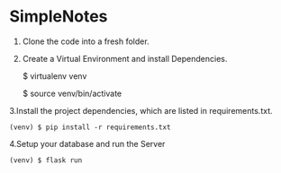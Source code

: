 # SimpleNotes

1. Clone the code into a fresh folder.
2. Create a Virtual Environment and install Dependencies.
    
    $ virtualenv venv
    
    $ source venv/bin/activate
    
3.Install the project dependencies, which are listed in requirements.txt.
    
    (venv) $ pip install -r requirements.txt
    
4.Setup your database and run the Server

    (venv) $ flask run 
